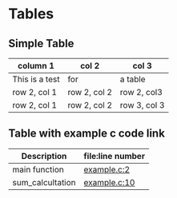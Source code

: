 # Tables

## Simple Table

| column 1       | col 2        | col 3        |
|----------------|--------------|--------------|
| This is a test | for          | a table      |
| row 2, col 1   | row 2, col 2 | row 2, col3  |
| row 2, col 1   | row 2, col 2 | row 3, col 3 |



## Table with example c code link

| Description      | file:line number                                                    |
|------------------|---------------------------------------------------------------------|
| main function    | <a href="../code/example_c.html#example_c_line_2">example.c:2</a>   |
| sum_calcultation  | <a href="../code/example_c.html#example_c_line_10">example.c:10</a> |
